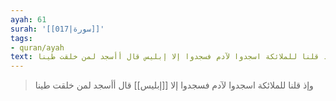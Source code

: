 ```yaml
---
ayah: 61
surah: '[[017|سورة]]'
tags:
- quran/ayah
text: وإذ قلنا للملائكة اسجدوا لآدم فسجدوا إلا إبليس قال أأسجد لمن خلقت طينا
---
```

> وإذ قلنا للملائكة اسجدوا لآدم فسجدوا إلا [[إبليس]] قال أأسجد لمن خلقت طينا
